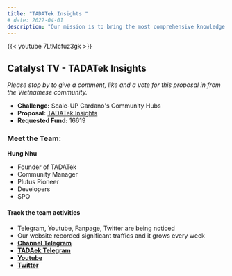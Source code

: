 ```yaml
---
title: "TADATek Insights "
# date: 2022-04-01
description: "Our mission is to bring the most comprehensive knowledge about Cardano to the community in Vietnam."
---
```

{{<  youtube 7LtMcfuz3gk >}}

## Catalyst TV - TADATek Insights

*Please stop by to give a comment, like and a vote for this proposal in from the Vietnamese community.*

- **Challenge:** Scale-UP Cardano's Community Hubs
- **Proposal:** [TADATek Insights](https://cardano.ideascale.com/c/idea/403484)
- **Requested Fund:** 16619

### Meet the Team:

**Hung Nhu**

- Founder of TADATek
- Community Manager
- Plutus Pioneer
- Developers
- SPO

#### Track the team activities

- Telegram, Youtube, Fanpage, Twitter are being noticed
- Our website recorded significant traffics and it grows every week
- [**Channel Telegram**](https://t.me/cardano247)
- [**TADAek Telegram**](https://t.me/congdongcardano)
- [**Youtube**](https://www.youtube.com/channel/UC9J88LtC7d-JpVilGwTcpVQ)
- [**Twitter**](https://twitter.com/TadaTek)
